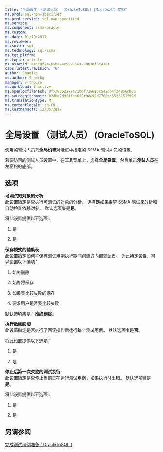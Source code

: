 ```yaml
---
title: "全局设置 （测试人员） (OracleToSQL) |Microsoft 文档"
ms.prod: sql-non-specified
ms.prod_service: sql-non-specified
ms.service: 
ms.component: ssma-oracle
ms.custom: 
ms.date: 01/19/2017
ms.reviewer: 
ms.suite: sql
ms.technology: sql-ssma
ms.tgt_pltfrm: 
ms.topic: article
ms.assetid: 4acc0f2a-85ba-4c99-856a-89030f5c418e
caps.latest.revision: "6"
author: Shamikg
ms.author: Shamikg
manager: v-thobro
ms.workload: Inactive
ms.openlocfilehash: 8f539352279a21b6f736616c5425b4f24856cb03
ms.sourcegitcommit: b2d8a2d95ffbb6f2f98692d7760cc5523151f99d
ms.translationtype: MT
ms.contentlocale: zh-CN
ms.lasthandoff: 12/05/2017
---
```

# <a name="global-settings-tester-oracletosql"></a>全局设置 （测试人员） (OracleToSQL)
使用的测试人员页**全局设置**对话框中指定的 SSMA 测试人员的设置。  
  
若要访问的测试人员设置中，在**工具**菜单上，选择**全局设置**，然后单击**测试人员**在左窗格的底部。  
  
## <a name="options"></a>选项  
**可测试的对象的分析**  
此设置指定是否执行可测试的对象的分析。 选择**是**如果希望 SSMA 测试来分析和自动检查依赖对象。 默认选项集是**是**。  
  
将此设置提供以下选项：  
  
1.  是  
  
2.  是  
  
**保存模式的辅助表**  
此设置指定如何将保存测试用例执行期间创建的内部辅助表。 为此特定设置，可以设置以下选项：  
  
1.  始终删除  
  
2.  始终将保存  
  
3.  如果表比较失败的保存  
  
4.  要求用户是否表比较失败  
  
默认选项集是：**始终删除**。  
  
**执行数据回滚**  
此设置指定是否执行了回滚操作后运行每个测试用例。 默认选项集是**否**。  
  
将此设置提供以下选项：  
  
1.  是  
  
2.  是  
  
**停止后第一次失败的测试执行**  
此设置指定是否停止当前正在运行测试用例，如果执行时出错。 默认选项集是**是**。  
  
将此设置提供以下选项：  
  
1.  是  
  
2.  是  
  
## <a name="see-also"></a>另请参阅  
[完成测试用例准备 &#40; OracleToSQL &#41;](../../ssma/oracle/finishing-test-case-preparation-oracletosql.md)  
  
